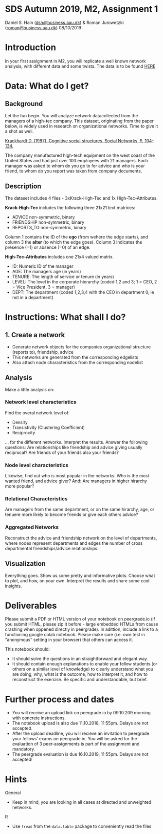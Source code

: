 # SDS Autumn 2019, M2, Assignment 1
Daniel S. Hain (<dsh@business.aau.dk>) & Roman Jurowetzki (<roman@business.aau.dk>)
08/10/2019

# Introduction

In your first assignment in M2, you will replicate a well known network analysis, with different data and some twists. The data is to be found [HERE](https://github.com/SDS-AAU/M2-2019/tree/master/notebooks/assignments/assignment_1/data)
# Data: What do I get?

## Background

Let the fun begin. You will analyze network datacollected from the managers of a high-tec company. This dataset, originating from the paper below, is widely used in research on organizational networks. Time to give it a shot as well.

[Krackhardt D. (1987). Cognitive social structures. Social Networks, 9, 104-134.](https://www.andrew.cmu.edu/user/krack/documents/pubs/1987/1987%20Cognitive%20Social%20Structures.pdf)

The company manufactured high-tech equipment on the west coast of the United States and had just over 100 employees with 21 managers. Each manager was asked to whom do you go to for advice and who is your friend, to whom do you report was taken from company documents. 

## Description

The dataset includes 4 files - 3xKrack-High-Tec and 1x High-Tec-Attributes.

**Krack-High-Tec** includes the following three 21x21 text matrices: 

* ADVICE non-symmetric, binary
* FRIENDSHIP non-symmetric, binary
* REPORTS_TO non-symmetric, binary

Column 1 contains the ID of the **ego** (from wehere the edge starts), and column 3 the **alter** (to which the edge goes). Column 3 indicates the presence (=1) or absence (=0) of an edge.

**High-Tec-Attributes** includes one 21x4 valued matrix.

* ID: Numeric ID of the manager
* AGE: The managers age (in years)
* TENURE:	The length of service or tenure (in years)
* LEVEL: The level in the corporate hierarchy (coded 1,2 and 3; 1 = CEO, 2 = Vice President, 3 = manager)
* DEPT: The department (coded 1,2,3,4 with the CEO in department 0, ie not in a department)

# Instructions: What shall I do?

## 1. Create a network

* Generate network objects for the companies organizational structure (reports to), friendship, advice
* This networks are generated from the corresponding edgelists
* Also attach node characteristics from the corresponding nodelist

## Analysis

Make a little analysis on:

### Network level characteristics

Find the overal network level of:

* Density
* Transistivity (Clustering Coefficient)
* Reciprocity

... for the different networks. Interpret the results. Answer the following questions: Are relationships like friendship and advice giving usually reciprocal? Are friends of your friends also your friends?

### Node level characteristics

Likewise, find out who is most popular in the networks. Who is the most wanted friend, and advice giver? And: Are managers in higher hirarchy more popular?

### Relational Characteristics

Are managers from the same department, or on the same hirarchy, age, or tenuere more likely to become friends or give each others advice?

### Aggregated Networks

Reconstruct the advice and friendship network on the level of departments, where nodes represent departments and edges the number of cross departmental friendships/advice relationships.

## Visualization

Everything goes. Show us some pretty and informative plots. Choose what to plot, and how, on your own. Interpret the results and share some cool insights.


# Deliverables

Please submit a PDF or HTML version of your notebook on peergrade.io (if you submit HTML, please zip it before - large embedded HTMLs from cause crashing when oppened directly in peergrade). In adittion, include a link to a functioning google colab notebook. Please make sure (i.e. own test in “anonymous” setting in your browser) that others can access it.

This notebook should:

* It should solve the questions in an straightforward and elegant way.
* It should contain enough explanations to enable your fellow students (or others on a similar level of knowledge) to clearly understand what you are doing, why, what is the outcome, how to interpret it, and how to reconstruct the exercise. Be specific and understandable, but brief.

# Further process and dates

* You will receive an upload link on peergrade.io by 09.10.209 morning with concrete instructions.
* The notebook upload is also due 11.10.2018, 11:55pm. Delays are not accepted.
* After the upload deadline, you will recieve an invitation to peergrade your fellows' exams on peergrade.io. You will be asked for the evaluation of 3 peer-assignments is part of the assignment and mandatory.
* The peergrade evaluation is due 16.10.2019, 11:55pm. Delays are not accepted!


# Hints

General

* Keep in mind, you are looking in all cases at directed and unweighted networks.

R 

* Use `fread` from the `data.table` package to conveniently read the files


